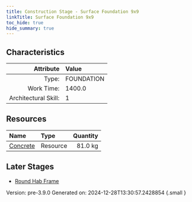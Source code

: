 ```yaml
---
title: Construction Stage - Surface Foundation 9x9
linkTitle: Surface Foundation 9x9
toc_hide: true
hide_summary: true
---
```


## Characteristics

| Attribute      | Value |
|--------:|:------|
|Type:|FOUNDATION|
|Work Time:|1400.0|
|Architectural Skill:|1|

## Resources

| Name | Type | Quantity |
|:-----|:-----|-----:|
|[Concrete](/docs/definitions/resource/concrete)|Resource|81.0 kg|

## Later Stages
- [Round Hab Frame](/docs/definitions/construction/round-hab-frame)


Version: pre-3.9.0 Generated on: 2024-12-28T13:30:57.2428854
{.small }